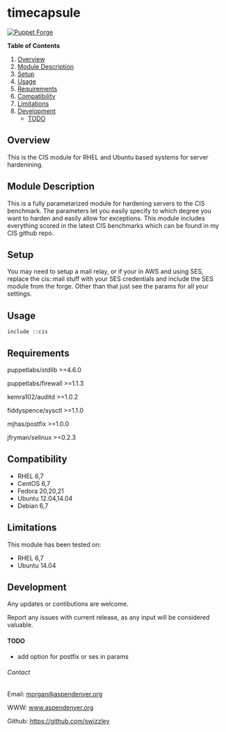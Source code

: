 # timecapsule #

[![Puppet Forge](https://img.shields.io/badge/puppetforge-v0.1.0-blue.svg)](https://forge.puppetlabs.com/swizzley88/cis)

**Table of Contents**

1. [Overview](#overview)
2. [Module Description](#module-description)
3. [Setup](#setup)
4. [Usage](#usage)
5. [Requirements](#requirements)
6. [Compatibility](#compatibility)
7. [Limitations](#limitations)
8. [Development](#development)
    * [TODO](#todo)
    
## Overview ##

This is the CIS module for RHEL and Ubuntu based systems for server hardenining. 


## Module Description ##

This is a fully parametarized module for hardening servers to the CIS benchmark. The parameters let you easily specify to which degree you want to harden and easily allow for exceptions. This module includes everything scored in the latest CIS benchmarks which can be found in my CIS github repo.


## Setup ##

You may need to setup a mail relay, or if your in AWS and using SES, replace the cis::mail stuff with your SES credentials and include the SES module from the forge. Other than that just see the params for all your settings. 

## Usage ##

```
include ::cis
```

## Requirements ##

puppetlabs/stdlib >=4.6.0

puppetlabs/firewall >=1.1.3

kemra102/auditd >=1.0.2

fiddyspence/sysctl >=1.1.0

mjhas/postfix >=1.0.0

jfryman/selinux >=0.2.3

## Compatibility ##

  * RHEL 6,7
  * CentOS 6,7
  * Fedora 20,20,21
  * Ubuntu 12.04,14.04
  * Debian 6,7

## Limitations ##

This module has been tested on:

  - RHEL 6,7
  - Ubuntu 14.04 

## Development ##

Any updates or contibutions are welcome.

Report any issues with current release, as any input will be considered valuable.


#### TODO ####

  * add option for postfix or ses in params
 
###### Contact ######

Email:  morgan@aspendenver.org

WWW:    www.aspendenver.org

Github: https://github.com/swizzley

